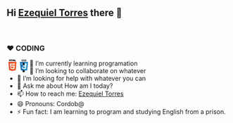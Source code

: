 ## Hi [Ezequiel Torres][website] there 👋

[<img srs="https://s8.gifyu.com/images/ezgif.com-resize-1.gif">][website]

### ♥ CODING
[<img align="left" alt="HTML5" width="26px" src="https://raw.githubusercontent.com/github/explore/80688e429a7d4ef2fca1e82350fe8e3517d3494d/topics/html/html.png" />][yt]
[<img align="left" alt="CSS" width="26px" src="https://raw.githubusercontent.com/github/explore/80688e429a7d4ef2fca1e82350fe8e3517d3494d/topics/css/css.png" />][yt]


- 🌱 I’m currently learning programation
- 👯 I’m looking to collaborate on whatever
- 🤔 I’m looking for help with whatever you can
- 💬 Ask me about How am I today?
- 📫 How to reach me: [Ezequiel Torres][email]
- 😄 Pronouns: Cordob@
- ⚡ Fun fact: I am learning to program and studying English from a prison.

<!-- links -->
[website]: https://www.linkedin.com/in/ezequiel-torres-671094283/
[email]: ezequiel.torres0682@gmail.com
[yt]: https://www.youtube.com/chanel/UC9tcfsScui3S70hp_wC_EPw?sub_confirmation=1
